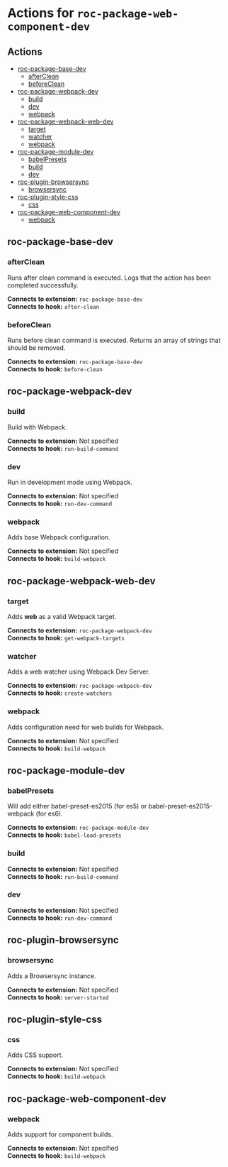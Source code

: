 # Actions for `roc-package-web-component-dev`

## Actions
* [roc-package-base-dev](#roc-package-base-dev)
  * [afterClean](#afterClean)
  * [beforeClean](#beforeClean)
* [roc-package-webpack-dev](#roc-package-webpack-dev)
  * [build](#build)
  * [dev](#dev)
  * [webpack](#webpack)
* [roc-package-webpack-web-dev](#roc-package-webpack-web-dev)
  * [target](#target)
  * [watcher](#watcher)
  * [webpack](#webpack)
* [roc-package-module-dev](#roc-package-module-dev)
  * [babelPresets](#babelPresets)
  * [build](#build)
  * [dev](#dev)
* [roc-plugin-browsersync](#roc-plugin-browsersync)
  * [browsersync](#browsersync)
* [roc-plugin-style-css](#roc-plugin-style-css)
  * [css](#css)
* [roc-package-web-component-dev](#roc-package-web-component-dev)
  * [webpack](#webpack)

## roc-package-base-dev

### afterClean

Runs after clean command is executed. Logs that the action has been completed successfully.

__Connects to extension:__ `roc-package-base-dev`  
__Connects to hook:__ `after-clean`  

### beforeClean

Runs before clean command is executed. Returns an array of strings that should be removed.

__Connects to extension:__ `roc-package-base-dev`  
__Connects to hook:__ `before-clean`  

## roc-package-webpack-dev

### build

Build with Webpack.

__Connects to extension:__ Not specified  
__Connects to hook:__ `run-build-command`  

### dev

Run in development mode using Webpack.

__Connects to extension:__ Not specified  
__Connects to hook:__ `run-dev-command`  

### webpack

Adds base Webpack configuration.

__Connects to extension:__ Not specified  
__Connects to hook:__ `build-webpack`  

## roc-package-webpack-web-dev

### target

Adds __web__ as a valid Webpack target.

__Connects to extension:__ `roc-package-webpack-dev`  
__Connects to hook:__ `get-webpack-targets`  

### watcher

Adds a web watcher using Webpack Dev Server.

__Connects to extension:__ `roc-package-webpack-dev`  
__Connects to hook:__ `create-watchers`  

### webpack

Adds configuration need for web builds for Webpack.

__Connects to extension:__ Not specified  
__Connects to hook:__ `build-webpack`  

## roc-package-module-dev

### babelPresets

Will add either babel-preset-es2015 (for es5) or babel-preset-es2015-webpack (for es6).

__Connects to extension:__ `roc-package-module-dev`  
__Connects to hook:__ `babel-load-presets`  

### build

__Connects to extension:__ Not specified  
__Connects to hook:__ `run-build-command`  

### dev

__Connects to extension:__ Not specified  
__Connects to hook:__ `run-dev-command`  

## roc-plugin-browsersync

### browsersync

Adds a Browsersync instance.

__Connects to extension:__ Not specified  
__Connects to hook:__ `server-started`  

## roc-plugin-style-css

### css

Adds CSS support.

__Connects to extension:__ Not specified  
__Connects to hook:__ `build-webpack`  

## roc-package-web-component-dev

### webpack

Adds support for component builds.

__Connects to extension:__ Not specified  
__Connects to hook:__ `build-webpack`  
